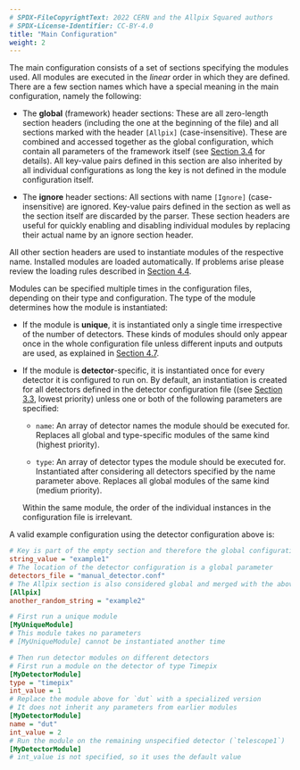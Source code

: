 ```yaml
---
# SPDX-FileCopyrightText: 2022 CERN and the Allpix Squared authors
# SPDX-License-Identifier: CC-BY-4.0
title: "Main Configuration"
weight: 2
---
```


The main configuration consists of a set of sections specifying the modules used. All modules are executed in the *linear*
order in which they are defined. There are a few section names which have a special meaning in the main configuration, namely
the following:

-   The **global** (framework) header sections:
    These are all zero-length section headers (including the one at the beginning of the file) and all sections marked with
    the header `[Allpix]` (case-insensitive). These are combined and accessed together as the global configuration, which
    contain all parameters of the framework itself (see [Section 3.4](./04_framework_parameters.md) for details). All
    key-value pairs defined in this section are also inherited by all individual configurations as long the key is not
    defined in the module configuration itself.

-   The **ignore** header sections:
    All sections with name `[Ignore]` (case-insensitive) are ignored. Key-value pairs defined in the section as well as the
    section itself are discarded by the parser. These section headers are useful for quickly enabling and disabling
    individual modules by replacing their actual name by an ignore section header.

All other section headers are used to instantiate modules of the respective name. Installed modules are loaded automatically.
If problems arise please review the loading rules described in
[Section 4.4](../04_framework/04_modules.md#module-instantiation).

Modules can be specified multiple times in the configuration files, depending on their type and configuration. The type of
the module determines how the module is instantiated:

-   If the module is **unique**, it is instantiated only a single time irrespective of the number of detectors. These kinds
    of modules should only appear once in the whole configuration file unless different inputs and outputs are used, as
    explained in [Section 4.7](../04_framework/07_module_io.md).

-   If the module is **detector**-specific, it is instantiated once for every detector it is configured to run on. By
    default, an instantiation is created for all detectors defined in the detector configuration file
    ((see [Section 3.3](./03_detector_configuration.md), lowest priority) unless one or both of the following parameters are
    specified:

    -   `name`:
        An array of detector names the module should be executed for. Replaces all global and type-specific modules of the
        same kind (highest priority).

    -   `type`:
        An array of detector types the module should be executed for. Instantiated after considering all detectors specified
        by the name parameter above. Replaces all global modules of the same kind (medium priority).

    Within the same module, the order of the individual instances in the configuration file is irrelevant.

A valid example configuration using the detector configuration above is:

```ini
# Key is part of the empty section and therefore the global configuration
string_value = "example1"
# The location of the detector configuration is a global parameter
detectors_file = "manual_detector.conf"
# The Allpix section is also considered global and merged with the above
[Allpix]
another_random_string = "example2"

# First run a unique module
[MyUniqueModule]
# This module takes no parameters
# [MyUniqueModule] cannot be instantiated another time

# Then run detector modules on different detectors
# First run a module on the detector of type Timepix
[MyDetectorModule]
type = "timepix"
int_value = 1
# Replace the module above for `dut` with a specialized version
# It does not inherit any parameters from earlier modules
[MyDetectorModule]
name = "dut"
int_value = 2
# Run the module on the remaining unspecified detector (`telescope1`)
[MyDetectorModule]
# int_value is not specified, so it uses the default value
```
